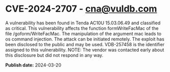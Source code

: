 # CVE-2024-2707 - cna@vuldb.com

A vulnerability has been found in Tenda AC10U 15.03.06.49 and classified as critical. This vulnerability affects the function formWriteFacMac of the file /goform/WriteFacMac. The manipulation of the argument mac leads to os command injection. The attack can be initiated remotely. The exploit has been disclosed to the public and may be used. VDB-257458 is the identifier assigned to this vulnerability. NOTE: The vendor was contacted early about this disclosure but did not respond in any way.

**Publish date:** 2024-03-20
